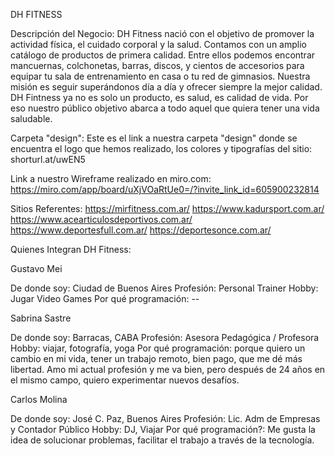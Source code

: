 DH FITNESS

Descripción del Negocio: 
DH Fitness nació con el objetivo de promover la actividad física, el cuidado corporal y la salud. Contamos con un amplio catálogo de productos de primera calidad. Entre ellos podemos encontrar mancuernas, colchonetas, barras, discos, y cientos de accesorios para equipar tu sala de entrenamiento en casa o tu red de gimnasios.
Nuestra misión es seguir superándonos día a día y ofrecer siempre la mejor calidad. DH Fintness ya no es solo un producto, es salud, es calidad de vida. Por eso nuestro público objetivo abarca a todo aquel que quiera tener una vida saludable.

Carpeta "design":
Este es el link a nuestra carpeta "design" donde se encuentra el logo que hemos realizado, los colores y tipografías del sitio: shorturl.at/uwEN5

Link a nuestro Wireframe realizado en miro.com:  https://miro.com/app/board/uXjVOaRtUe0=/?invite_link_id=605900232814

Sitios Referentes:
https://mirfitness.com.ar/
https://www.kadursport.com.ar/
https://www.acearticulosdeportivos.com.ar/
https://www.deportesfull.com.ar/
https://deportesonce.com.ar/


Quienes Integran DH Fitness:

Gustavo Mei

De donde soy: Ciudad de Buenos Aires
Profesión: Personal Trainer
Hobby: Jugar Video Games
Por qué programación: -- 

Sabrina Sastre

De donde soy: Barracas, CABA
Profesión: Asesora Pedagógica / Profesora
Hobby: viajar, fotografía, yoga
Por qué programación: porque quiero un cambio en mi vida, tener un trabajo remoto, bien pago,  que me dé más libertad. Amo mi actual profesión y me va bien, pero después de 24 años en el mismo campo, quiero experimentar nuevos desafíos.

Carlos Molina

De donde soy: José C. Paz, Buenos Aires
Profesión: Lic. Adm de Empresas y Contador Público
Hobby: DJ, Viajar
Por qué programación?: Me gusta la idea de solucionar problemas, facilitar el trabajo a través de la tecnología.
